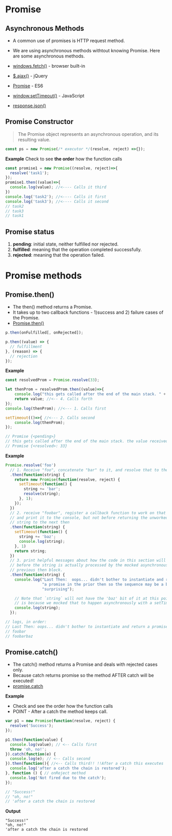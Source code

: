 # Promise

## Asynchronous Methods 
- A common use of promises is HTTP request method.
- We are using asynchronous methods withtout knowing Promise. Here are some asynchronous methods.

- [windows.fetch()](https://developer.mozilla.org/en-US/docs/Web/API/Fetch_API) - browser built-in
- [$.ajax()](http://api.jquery.com/jquery.ajax/) - jQuery
- [Promise](https://developer.mozilla.org/en-US/docs/Web/JavaScript/Reference/Global_Objects/Promise) - ES6
- [window.setTimeout()](https://developer.mozilla.org/en-US/docs/Web/API/WindowOrWorkerGlobalScope/setTimeout) - JavaScript
- [response.json()](https://developer.mozilla.org/en-US/docs/Web/API/Body/json)


## Promise Constructor
> The Promise object represents an asynchronous operation, and its resulting value.
```js
const ps = new Promise(/* executor */(resolve, reject) =>{});
```

**Example**
Check to see **the order** how the function calls

```js
const promise1 = new Promise((resolve, reject)=>{
  resolve('task1');
});
promise1.then((value)=>{
  console.log(value); //<---- Calls it third
})
console.log('task2'); //<---- Calls it first
console.log('task3'); //<---- Calls it second
// task2
// task3
// task1
```


## Promise status

1. **pending**: initial state, neither fulfilled nor rejected.
2. **fulfilled**: meaning that the operation completed successfully.
3. **rejected**: meaning that the operation failed.

# Promise methods
## Promise.then()

- The then() method returns a Promise.
- It takes up to two callback functions - 1)success and 2) failure cases of the Promise.
- [Promise.then()](https://developer.mozilla.org/en-US/docs/Web/JavaScript/Reference/Global_Objects/Promise/then#Return_value)
```js
p.then(onFulfilled[, onRejected]);

p.then((value) => {
  // fulfillment
}, (reason) => {
  // rejection
});
```

**Example**
```js
const resolvedProm = Promise.resolve(33);

let thenProm = resolvedProm.then((value)=>{
    console.log("this gets called after the end of the main stack. " + value); //<-- 3. Calls third.
    return value; //<-- 4. Calls forth
});
console.log(thenProm); //<--- 1. Calls first

setTimeout(()=>{ //<--- 2. Calls second
    console.log(thenProm);
});

// Promise {<pending>}
// this gets called after the end of the main stack. the value received and returned is: 33
// Promise {<resolved>: 33}
```

**Example**
```js
Promise.resolve('foo')
  // 1. Receive "foo", concatenate "bar" to it, and resolve that to the next then
  .then(function(string) {
    return new Promise(function(resolve, reject) {
      setTimeout(function() {
        string += 'bar';
        resolve(string);
      }, 1);
    });
  })
  // 2. receive "foobar", register a callback function to work on that string
  // and print it to the console, but not before returning the unworked on
  // string to the next then
  .then(function(string) {
    setTimeout(function() {
      string += 'baz';
      console.log(string);
    }, 1)
    return string;
  })
  // 3. print helpful messages about how the code in this section will be run
  // before the string is actually processed by the mocked asynchronous code in the
  // previous then block.  
  .then(function(string) {
    console.log("Last Then:  oops... didn't bother to instantiate and return " +
                "a promise in the prior then so the sequence may be a bit " +
                "surprising");

    // Note that `string` will not have the 'baz' bit of it at this point. This 
    // is because we mocked that to happen asynchronously with a setTimeout function
    console.log(string);
  });

// logs, in order:
// Last Then: oops... didn't bother to instantiate and return a promise in the prior then so the sequence may be a bit surprising
// foobar
// foobarbaz
```



## Promise.catch()
- The catch() method returns a Promise and deals with rejected cases only.
- Because catch returns promise so the method AFTER catch will be executed! 
- [promise.catch](https://developer.mozilla.org/en-US/docs/Web/JavaScript/Reference/Global_Objects/Promise/catch)

**Example**
- Check and see the order how the function calls
- POINT - After a catch the method keeps call.
  
```js
var p1 = new Promise(function(resolve, reject) {
  resolve('Success');
});

p1.then(function(value) {
  console.log(value); // <-- Calls first
  throw 'oh, no!';
}).catch(function(e) {
  console.log(e); // <-- Calls second
}).then(function(){ //<-- Calls third!! !!After a catch this executes
  console.log('after a catch the chain is restored');
}, function () { // onReject method 
  console.log('Not fired due to the catch');
});

// "Success!"
// "oh, no!"
// 'after a catch the chain is restored
```
**Output**

```text
"Success!"
"oh, no!"
'after a catch the chain is restored
```


